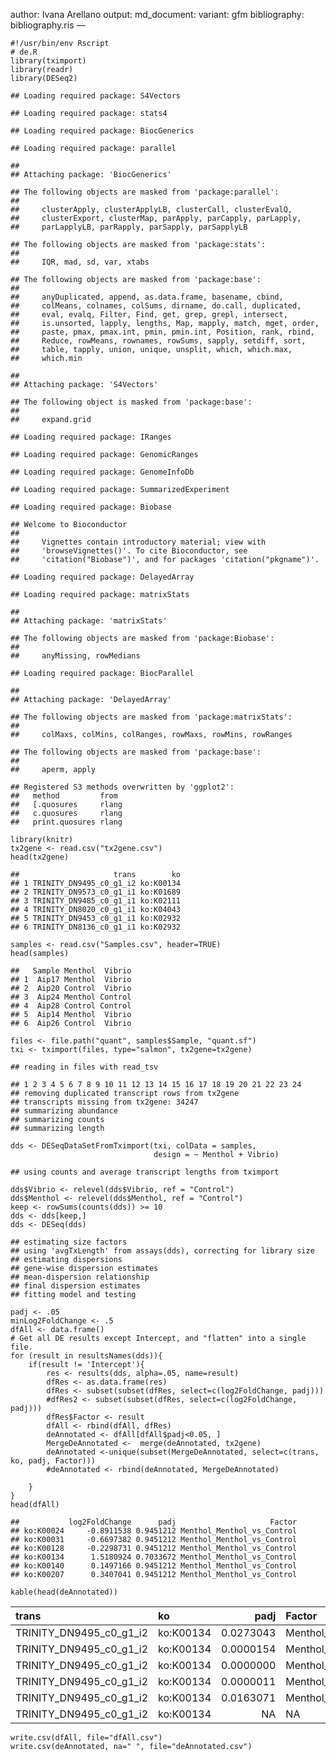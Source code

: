 author: Ivana Arellano output: md\_document: variant: gfm bibliography:
bibliography.ris —

    #!/usr/bin/env Rscript
    # de.R
    library(tximport)
    library(readr)
    library(DESeq2)

    ## Loading required package: S4Vectors

    ## Loading required package: stats4

    ## Loading required package: BiocGenerics

    ## Loading required package: parallel

    ## 
    ## Attaching package: 'BiocGenerics'

    ## The following objects are masked from 'package:parallel':
    ## 
    ##     clusterApply, clusterApplyLB, clusterCall, clusterEvalQ,
    ##     clusterExport, clusterMap, parApply, parCapply, parLapply,
    ##     parLapplyLB, parRapply, parSapply, parSapplyLB

    ## The following objects are masked from 'package:stats':
    ## 
    ##     IQR, mad, sd, var, xtabs

    ## The following objects are masked from 'package:base':
    ## 
    ##     anyDuplicated, append, as.data.frame, basename, cbind,
    ##     colMeans, colnames, colSums, dirname, do.call, duplicated,
    ##     eval, evalq, Filter, Find, get, grep, grepl, intersect,
    ##     is.unsorted, lapply, lengths, Map, mapply, match, mget, order,
    ##     paste, pmax, pmax.int, pmin, pmin.int, Position, rank, rbind,
    ##     Reduce, rowMeans, rownames, rowSums, sapply, setdiff, sort,
    ##     table, tapply, union, unique, unsplit, which, which.max,
    ##     which.min

    ## 
    ## Attaching package: 'S4Vectors'

    ## The following object is masked from 'package:base':
    ## 
    ##     expand.grid

    ## Loading required package: IRanges

    ## Loading required package: GenomicRanges

    ## Loading required package: GenomeInfoDb

    ## Loading required package: SummarizedExperiment

    ## Loading required package: Biobase

    ## Welcome to Bioconductor
    ## 
    ##     Vignettes contain introductory material; view with
    ##     'browseVignettes()'. To cite Bioconductor, see
    ##     'citation("Biobase")', and for packages 'citation("pkgname")'.

    ## Loading required package: DelayedArray

    ## Loading required package: matrixStats

    ## 
    ## Attaching package: 'matrixStats'

    ## The following objects are masked from 'package:Biobase':
    ## 
    ##     anyMissing, rowMedians

    ## Loading required package: BiocParallel

    ## 
    ## Attaching package: 'DelayedArray'

    ## The following objects are masked from 'package:matrixStats':
    ## 
    ##     colMaxs, colMins, colRanges, rowMaxs, rowMins, rowRanges

    ## The following objects are masked from 'package:base':
    ## 
    ##     aperm, apply

    ## Registered S3 methods overwritten by 'ggplot2':
    ##   method         from 
    ##   [.quosures     rlang
    ##   c.quosures     rlang
    ##   print.quosures rlang

    library(knitr)
    tx2gene <- read.csv("tx2gene.csv")
    head(tx2gene)

    ##                     trans        ko
    ## 1 TRINITY_DN9495_c0_g1_i2 ko:K00134
    ## 2 TRINITY_DN9573_c0_g1_i1 ko:K01689
    ## 3 TRINITY_DN9485_c0_g1_i1 ko:K02111
    ## 4 TRINITY_DN8020_c0_g1_i1 ko:K04043
    ## 5 TRINITY_DN9453_c0_g1_i1 ko:K02932
    ## 6 TRINITY_DN8136_c0_g1_i1 ko:K02932

    samples <- read.csv("Samples.csv", header=TRUE)
    head(samples)

    ##   Sample Menthol  Vibrio
    ## 1  Aip17 Menthol  Vibrio
    ## 2  Aip20 Control  Vibrio
    ## 3  Aip24 Menthol Control
    ## 4  Aip28 Control Control
    ## 5  Aip14 Menthol  Vibrio
    ## 6  Aip26 Control  Vibrio

    files <- file.path("quant", samples$Sample, "quant.sf")
    txi <- tximport(files, type="salmon", tx2gene=tx2gene)

    ## reading in files with read_tsv

    ## 1 2 3 4 5 6 7 8 9 10 11 12 13 14 15 16 17 18 19 20 21 22 23 24 
    ## removing duplicated transcript rows from tx2gene
    ## transcripts missing from tx2gene: 34247
    ## summarizing abundance
    ## summarizing counts
    ## summarizing length

    dds <- DESeqDataSetFromTximport(txi, colData = samples, 
                                    design = ~ Menthol + Vibrio)

    ## using counts and average transcript lengths from tximport

    dds$Vibrio <- relevel(dds$Vibrio, ref = "Control")
    dds$Menthol <- relevel(dds$Menthol, ref = "Control")
    keep <- rowSums(counts(dds)) >= 10
    dds <- dds[keep,]
    dds <- DESeq(dds)

    ## estimating size factors
    ## using 'avgTxLength' from assays(dds), correcting for library size
    ## estimating dispersions
    ## gene-wise dispersion estimates
    ## mean-dispersion relationship
    ## final dispersion estimates
    ## fitting model and testing

    padj <- .05
    minLog2FoldChange <- .5
    dfAll <- data.frame()
    # Get all DE results except Intercept, and "flatten" into a single file.
    for (result in resultsNames(dds)){
        if(result != 'Intercept'){
            res <- results(dds, alpha=.05, name=result)
            dfRes <- as.data.frame(res)
            dfRes <- subset(subset(dfRes, select=c(log2FoldChange, padj)))
            #dfRes2 <- subset(subset(dfRes, select=c(log2FoldChange, padj)))
            dfRes$Factor <- result
            dfAll <- rbind(dfAll, dfRes)    
            deAnnotated <- dfAll[dfAll$padj<0.05, ]
            MergeDeAnnotated <-  merge(deAnnotated, tx2gene)
            deAnnotated <-unique(subset(MergeDeAnnotated, select=c(trans, ko, padj, Factor)))
            #deAnnotated <- rbind(deAnnotated, MergeDeAnnotated)

        }
    }
    head(dfAll)

    ##           log2FoldChange      padj                     Factor
    ## ko:K00024     -0.8911538 0.9451212 Menthol_Menthol_vs_Control
    ## ko:K00031     -0.6697382 0.9451212 Menthol_Menthol_vs_Control
    ## ko:K00128     -0.2298731 0.9451212 Menthol_Menthol_vs_Control
    ## ko:K00134      1.5180924 0.7033672 Menthol_Menthol_vs_Control
    ## ko:K00140      0.1497166 0.9451212 Menthol_Menthol_vs_Control
    ## ko:K00207      0.3407041 0.9451212 Menthol_Menthol_vs_Control

    kable(head(deAnnotated))

<table>
<thead>
<tr class="header">
<th style="text-align: left;">trans</th>
<th style="text-align: left;">ko</th>
<th style="text-align: right;">padj</th>
<th style="text-align: left;">Factor</th>
</tr>
</thead>
<tbody>
<tr class="odd">
<td style="text-align: left;">TRINITY_DN9495_c0_g1_i2</td>
<td style="text-align: left;">ko:K00134</td>
<td style="text-align: right;">0.0273043</td>
<td style="text-align: left;">Menthol_Menthol_vs_Control</td>
</tr>
<tr class="even">
<td style="text-align: left;">TRINITY_DN9495_c0_g1_i2</td>
<td style="text-align: left;">ko:K00134</td>
<td style="text-align: right;">0.0000154</td>
<td style="text-align: left;">Menthol_Menthol_vs_Control</td>
</tr>
<tr class="odd">
<td style="text-align: left;">TRINITY_DN9495_c0_g1_i2</td>
<td style="text-align: left;">ko:K00134</td>
<td style="text-align: right;">0.0000000</td>
<td style="text-align: left;">Menthol_Menthol_vs_Control</td>
</tr>
<tr class="even">
<td style="text-align: left;">TRINITY_DN9495_c0_g1_i2</td>
<td style="text-align: left;">ko:K00134</td>
<td style="text-align: right;">0.0000011</td>
<td style="text-align: left;">Menthol_Menthol_vs_Control</td>
</tr>
<tr class="odd">
<td style="text-align: left;">TRINITY_DN9495_c0_g1_i2</td>
<td style="text-align: left;">ko:K00134</td>
<td style="text-align: right;">0.0163071</td>
<td style="text-align: left;">Menthol_Menthol_vs_Control</td>
</tr>
<tr class="even">
<td style="text-align: left;">TRINITY_DN9495_c0_g1_i2</td>
<td style="text-align: left;">ko:K00134</td>
<td style="text-align: right;">NA</td>
<td style="text-align: left;">NA</td>
</tr>
</tbody>
</table>

    write.csv(dfAll, file="dfAll.csv")
    write.csv(deAnnotated, na=" ", file="deAnnotated.csv")
